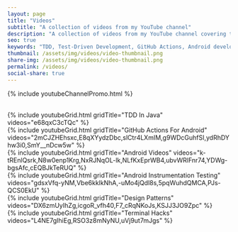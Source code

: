 ```yaml
---
layout: page
title: "Videos"
subtitle: "A collection of videos from my YouTube channel"
description: "A collection of videos from my YouTube channel covering topics like Test-Driven Development (TDD), GitHub Actions, Android development, design patterns, and terminal hacks."
seo: true
keywords: "TDD, Test-Driven Development, GitHub Actions, Android development, design patterns, terminal hacks, programming tutorials, software engineering, video tutorials"
thumbnail: /assets/img/videos/video-thumbnail.png
share-img: /assets/img/videos/video-thumbnail.png
permalink: /videos/
social-share: true
---
```


<script type="application/ld+json">
{
  "@context": "https://schema.org",
  "@type": "CollectionPage",
  "headline": "Software Development Video Tutorials",
  "description": "A collection of videos from my YouTube channel covering topics like Test-Driven Development (TDD), GitHub Actions, Android development, design patterns, and terminal hacks.",
  "author": {
    "@type": "Person",
    "name": "Ajit Singh",
    "url": "https://github.com/ajitsing"
  },
  "publisher": {
    "@type": "Person",
    "name": "Ajit Singh",
    "url": "https://ajitsing.github.io"
  },
  "mainEntityOfPage": {
    "@type": "WebPage",
    "@id": "https://ajitsing.github.io/videos/"
  },
  "about": [
    {
      "@type": "Thing",
      "name": "TDD"
    },
    {
      "@type": "Thing",
      "name": "GitHub Actions"
    },
    {
      "@type": "Thing",
      "name": "Android Development"
    },
    {
      "@type": "Thing",
      "name": "Design Patterns"
    }
  ]
}
</script>

{% include youtubeChannelPromo.html %}

<br>
{% include youtubeGrid.html gridTitle="TDD In Java" videos="e68qxC3cTQc" %}

<br>
{% include youtubeGrid.html gridTitle="GitHub Actions For Android" videos="2mCJZHEhsxc,E8qXYydzDbc,slCtr4LXmIM,g9WDcGuhfSI,ydRhDYhw3i0,SmY__nDcw5w" %}

<br>
{% include youtubeGrid.html gridTitle="Android Videos" videos="k-tREnlQsrk,N8w0enp1Krg,NxRJNqOL-lk,NLfKxEprWB4,ubvWRlFnr74,YDWg-bgsAfc,cEQBJkTeRUQ" %}

<br>
{% include youtubeGrid.html gridTitle="Android Instrumentation Testing" videos="gdsxVfq-yNM,Vbe6kklkNhA,-uMo4jQdl8s,5pqWuhdQMCA,PJs-QCS0EkU" %}

<br>
{% include youtubeGrid.html gridTitle="Design Patterns" videos="DX6zmUyIhZg,icgoR_vfh40,F7_cRqNKoJs,KSJJ3JO9Zpc" %}

<br>
{% include youtubeGrid.html gridTitle="Terminal Hacks" videos="L4NE7gIhiEg,RSO3z8mNyNU,uVj9ut7mJgs" %}
